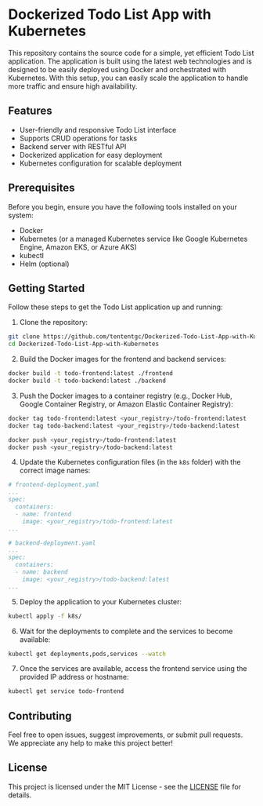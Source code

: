 # Dockerized Todo List App with Kubernetes

This repository contains the source code for a simple, yet efficient Todo List application. The application is built using the latest web technologies and is designed to be easily deployed using Docker and orchestrated with Kubernetes. With this setup, you can easily scale the application to handle more traffic and ensure high availability.

## Features

- User-friendly and responsive Todo List interface
- Supports CRUD operations for tasks
- Backend server with RESTful API
- Dockerized application for easy deployment
- Kubernetes configuration for scalable deployment

## Prerequisites

Before you begin, ensure you have the following tools installed on your system:

- Docker
- Kubernetes (or a managed Kubernetes service like Google Kubernetes Engine, Amazon EKS, or Azure AKS)
- kubectl
- Helm (optional)

## Getting Started

Follow these steps to get the Todo List application up and running:

1. Clone the repository:

```bash
git clone https://github.com/tententgc/Dockerized-Todo-List-App-with-Kubernetes.git
cd Dockerized-Todo-List-App-with-Kubernetes
```

2. Build the Docker images for the frontend and backend services:

```bash
docker build -t todo-frontend:latest ./frontend
docker build -t todo-backend:latest ./backend
```

3. Push the Docker images to a container registry (e.g., Docker Hub, Google Container Registry, or Amazon Elastic Container Registry):

```bash
docker tag todo-frontend:latest <your_registry>/todo-frontend:latest
docker tag todo-backend:latest <your_registry>/todo-backend:latest

docker push <your_registry>/todo-frontend:latest
docker push <your_registry>/todo-backend:latest
```

4. Update the Kubernetes configuration files (in the `k8s` folder) with the correct image names:

```yaml
# frontend-deployment.yaml
...
spec:
  containers:
  - name: frontend
    image: <your_registry>/todo-frontend:latest
...
```

```yaml
# backend-deployment.yaml
...
spec:
  containers:
  - name: backend
    image: <your_registry>/todo-backend:latest
...
```

5. Deploy the application to your Kubernetes cluster:

```bash
kubectl apply -f k8s/
```

6. Wait for the deployments to complete and the services to become available:

```bash
kubectl get deployments,pods,services --watch
```

7. Once the services are available, access the frontend service using the provided IP address or hostname:

```bash
kubectl get service todo-frontend
```

## Contributing

Feel free to open issues, suggest improvements, or submit pull requests. We appreciate any help to make this project better!

## License

This project is licensed under the MIT License - see the [LICENSE](LICENSE) file for details.
